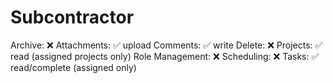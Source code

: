 # Subcontractor

Archive: ❌
Attachments: ✅ upload
Comments: ✅ write
Delete: ❌
Projects: ✅ read (assigned projects only)
Role Management: ❌
Scheduling: ❌
Tasks: ✅ read/complete (assigned only)